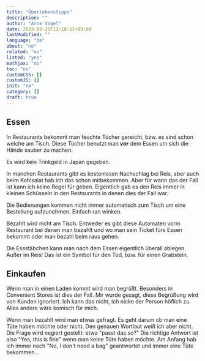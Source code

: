 ```yaml
---
title: "Überlebenstipps"
description: ""
author: "Arne Vogel"
date: 2023-08-21T13:10:12+09:00
lastModified: ""
language: "de"
about: "no"
related: "no"
listed: "yes"
mathjax: "no"
toc: "no"
customCSS: []
customJS: []
init: "no"
category: []
draft: true
---
```


## Essen

In Restaurants bekommt man feuchte Tücher gereicht, bzw. es sind schon welche am Tisch.
Diese Tücher benutzt man ***vor*** dem Essen um sich die Hände sauber zu machen.

Es wird kein Trinkgeld in Japan gegeben.

In manchen Restaurants gibt es kostenlosen Nachschlag bei Reis, aber auch beim Kohlsalat hab ich das schon mitbekommen.
Aber für wann das der Fall ist kann ich keine Regel für geben.
Eigentlich gab es den Reis immer in kleinen Schüsseln in den Restaurants in denen dies der Fall war.

Die Bedienungen kommen nicht immer automatisch zum Tisch um eine Bestellung aufzunehmen.
Einfach ran winken.

Bezahlt wird nicht am Tisch.
Entweder es gibt diese Automaten vorm Restaurant bei denen man bezahlt und wo man sein Ticket fürs Essen bekommt oder man bezahl beim raus gehen.

Die Essstäbchen kann man nach dem Essen eigentlich überall ablegen.
Außer im Reis!
Das ist ein Symbol für den Tod, bzw. für einen Grabstein.

## Einkaufen

Wenn man in einen Laden kommt wird man begrüßt.
Besonders in Convenient Stores ist dies der Fall.
Mir wurde gesagt, diese Begrüßung wird von Kunden ignoriert.
Ich kann das nicht, ich nicke der Person höflich zu.
Alles andere wäre komisch für mich.

Wenn man bezahlt wird man etwas gefragt.
Es geht darum ob man eine Tüte haben möchte oder nicht.
Den genauen Wortlaut weiß ich aber nicht.
Die Frage wird negiert gestellt: etwa "passt das so?"
Die richtige Antwort ist also "Yes, this is fine" wenn man keine Tüte haben möchte.
Am Anfang hab ich immer noch "No, I don't need a bag" geantwortet und immer eine Tüte bekommen...

